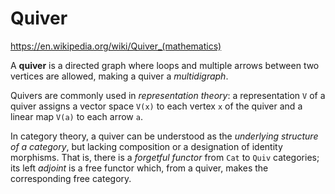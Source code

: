 # Quiver

https://en.wikipedia.org/wiki/Quiver_(mathematics)

A **quiver** is a directed graph where loops and multiple arrows between two vertices are allowed, making a quiver a *multidigraph*.

Quivers are commonly used in *representation theory*: a representation `V` of a quiver assigns a vector space `V(x)` to each vertex `x` of the quiver and a linear map `V(a)` to each arrow `a`.

In category theory, a quiver can be understood as the *underlying structure of a category*, but lacking composition or a designation of identity morphisms. That is, there is a *forgetful functor* from `Cat` to `Quiv` categories; its left *adjoint* is a free functor which, from a quiver, makes the corresponding free category.
